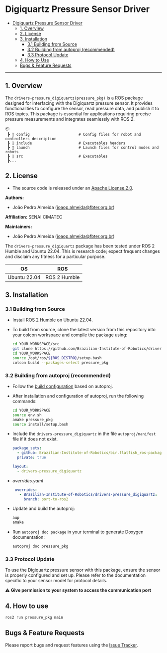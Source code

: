 # Digiquartz Pressure Sensor Driver

- [Digiquartz Pressure Sensor Driver](#digiquartz-pressure-sensor-driver)
  - [1. Overview](#1-overview)
  - [2. License](#2-license)
  - [3. Installation](#3-installation)
      - [3.1 Building from Source](#31-building-from-source)
      - [3.2 Building from autoproj (recommended)](#32-building-from-autoproj-recommended)
      - [3.3 Protocol Update](#33-protocol-update)
  - [4. How to Use](#4-how-to-use)
  - [Bugs & Feature Requests](#bugs--feature-requests)

---

## 1. Overview

The `drivers-pressure_digiquartz(pressure_pkg)` is a ROS package designed for interfacing with the Digiquartz pressure sensor. It provides functionalities to configure the sensor, read pressure data, and publish it to ROS topics. This package is essential for applications requiring precise pressure measurements and integrates seamlessly with ROS 2.

```
📦
 ┣ 📂 config                      # Config files for robot and controllers description
 ┣ 📂 include                     # Executables headers
 ┣ 📂 launch                      # Launch files for control modes and robots
 ┣ 📂 src                         # Executables
 ┣...
 ```

## 2. License

- The source code is released under an [Apache License 2.0](LICENSE).

**Authors:**

- João Pedro Almeida (<joaop.almeida@fbter.org.br>)

**Affiliation:** SENAI CIMATEC

**Maintainers:**

- João Pedro Almeida (<joaop.almeida@fbter.org.br>)

The `drivers-pressure_digiquartz` package has been tested under ROS 2 Humble and Ubuntu 22.04. This is research code; expect frequent changes and disclaim any fitness for a particular purpose.

| OS | ROS |
| :---: | :---: |
| Ubuntu 22.04 | ROS 2 Humble |

## 3. Installation

### 3.1 Building from Source

* Install [ROS 2 Humble](https://docs.ros.org/en/humble/index.html) on Ubuntu 22.04.

* To build from source, clone the latest version from this repository into your colcon workspace and compile the package using:

   ```sh
   cd YOUR_WORKSPACE/src
   git clone https://github.com/Brazilian-Institute-of-Robotics/drivers-pressure_digiquartz.git
   cd YOUR_WORKSPACE
   source /opt/ros/${ROS_DISTRO}/setup.bash
   colcon build --packages-select pressure_pkg
   ```

### 3.2 Building from autoproj (recommended)

- Follow the [build configuration](https://github.com/Brazilian-Institute-of-Robotics/bir.softrobots-buildconf) based on autoproj.

- After installation and configuration of autoproj, run the following commands:

   ```sh
   cd YOUR_WORKSPACE
   source env.sh
   amake pressure_pkg
   source install/setup.bash
   ```

- Include the `drivers-pressure_digiquartz` in the file `autoproj/manifest` file if it does not exist.

   ```yaml
   package_sets:
     - github: Brazilian-Institute-of-Robotics/bir.flatfish_ros-package_set.git
     private: true

   layout:
     - drivers-pressure_digiquartz
   ```
- _overrides.yaml_
  ```yaml
   overrides:
     - Brazilian-Institute-of-Robotics/drivers-pressure_digiquartz:
       branch: port-to-ros2
  ```
 
- Update and build the autoproj:

   ```bash
   aup
   amake 
   ```

- Run `autoproj doc package` in your terminal to generate Doxygen documentation:

   ```sh
   autoproj doc pressure_pkg
   ```

### 3.3 Protocol Update

To use the Digiquartz pressure sensor with this package, ensure the sensor is properly configured and set up. Please refer to the documentation specific to your sensor model for protocol details.

:warning: **Give permission to your system to access the communication port**

## 4. How to use

   ```sh
   ros2 run pressure_pkg main 
   ```

## Bugs & Feature Requests

Please report bugs and request features using the [Issue Tracker](https://github.com/Brazilian-Institute-of-Robotics/drivers-pressure_digiquartz/issues).
